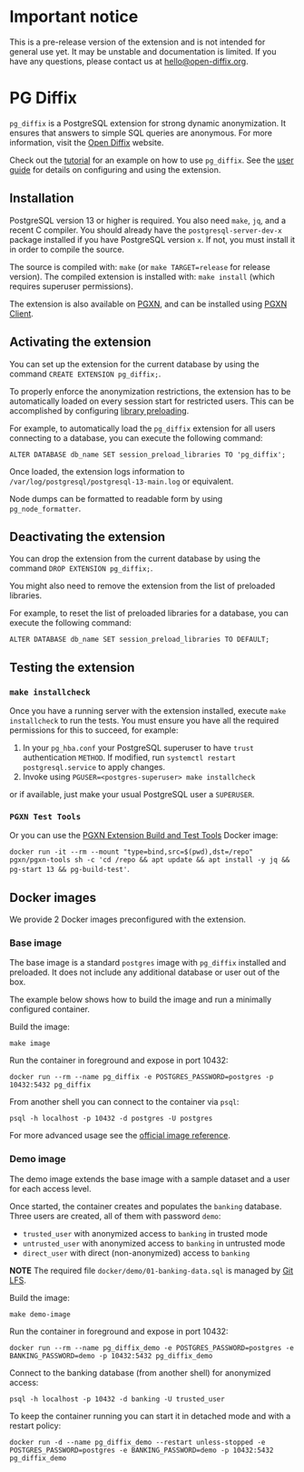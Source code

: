 # Important notice

This is a pre-release version of the extension and is not intended for general use yet.
It may be unstable and documentation is limited.
If you have any questions, please contact us at [hello@open-diffix.org](mailto:hello@open-diffix.org).

# PG Diffix

`pg_diffix` is a PostgreSQL extension for strong dynamic anonymization. It ensures that answers to simple SQL queries are anonymous. For more information, visit the [Open Diffix](https://www.open-diffix.org/) website.

Check out the [tutorial](docs/tutorial.md) for an example on how to use `pg_diffix`.
See the [user guide](docs/user_guide.md) for details on configuring and using the extension.

## Installation

PostgreSQL version 13 or higher is required. You also need `make`, `jq`, and a recent C compiler.
You should already have the `postgresql-server-dev-x` package installed if you have PostgreSQL version `x`.
If not, you must install it in order to compile the source.

The source is compiled with: `make` (or `make TARGET=release` for release version).
The compiled extension is installed with: `make install` (which requires superuser permissions).

The extension is also available on [PGXN](https://pgxn.org/dist/pg_diffix/), and can be installed using
[PGXN Client](https://pgxn.github.io/pgxnclient/).

## Activating the extension

You can set up the extension for the current database by using the command `CREATE EXTENSION pg_diffix;`.

To properly enforce the anonymization restrictions, the extension has to be automatically loaded on
every session start for restricted users. This can be accomplished by configuring
[library preloading](https://www.postgresql.org/docs/current/runtime-config-client.html#RUNTIME-CONFIG-CLIENT-PRELOAD).

For example, to automatically load the `pg_diffix` extension for all users connecting to a database,
you can execute the following command:

`ALTER DATABASE db_name SET session_preload_libraries TO 'pg_diffix';`

Once loaded, the extension logs information to `/var/log/postgresql/postgresql-13-main.log` or equivalent.

Node dumps can be formatted to readable form by using `pg_node_formatter`.

## Deactivating the extension

You can drop the extension from the current database by using the command `DROP EXTENSION pg_diffix;`.

You might also need to remove the extension from the list of preloaded libraries.

For example, to reset the list of preloaded libraries for a database, you can execute the following command:

`ALTER DATABASE db_name SET session_preload_libraries TO DEFAULT;`

## Testing the extension

### `make installcheck`

Once you have a running server with the extension installed, execute `make installcheck` to run the tests.
You must ensure you have all the required permissions for this to succeed, for example:

1. In your `pg_hba.conf` your PostgreSQL superuser to have `trust` authentication `METHOD`.
   If modified, run `systemctl restart postgresql.service` to apply changes.
2. Invoke using `PGUSER=<postgres-superuser> make installcheck`

or if available, just make your usual PostgreSQL user a `SUPERUSER`.

### `PGXN Test Tools`

Or you can use the [PGXN Extension Build and Test Tools](https://github.com/pgxn/docker-pgxn-tools) Docker image:

`docker run -it --rm --mount "type=bind,src=$(pwd),dst=/repo" pgxn/pgxn-tools sh -c 'cd /repo && apt update && apt install -y jq && pg-start 13 && pg-build-test'`.

## Docker images

We provide 2 Docker images preconfigured with the extension.

### Base image

The base image is a standard `postgres` image with `pg_diffix` installed and preloaded.
It does not include any additional database or user out of the box.

The example below shows how to build the image and run a minimally configured container.

Build the image:

`make image`

Run the container in foreground and expose in port 10432:

`docker run --rm --name pg_diffix -e POSTGRES_PASSWORD=postgres -p 10432:5432 pg_diffix`

From another shell you can connect to the container via `psql`:

`psql -h localhost -p 10432 -d postgres -U postgres`

For more advanced usage see the [official image reference](https://hub.docker.com/_/postgres).

### Demo image

The demo image extends the base image with a sample dataset and a user for each access level.

Once started, the container creates and populates the `banking` database.
Three users are created, all of them with password `demo`:
  - `trusted_user` with anonymized access to `banking` in trusted mode
  - `untrusted_user` with anonymized access to `banking` in untrusted mode
  - `direct_user` with direct (non-anonymized) access to `banking`

**NOTE** The required file `docker/demo/01-banking-data.sql` is managed by [Git LFS](https://git-lfs.github.com).

Build the image:

`make demo-image`

Run the container in foreground and expose in port 10432:

`docker run --rm --name pg_diffix_demo -e POSTGRES_PASSWORD=postgres -e BANKING_PASSWORD=demo -p 10432:5432 pg_diffix_demo`

Connect to the banking database (from another shell) for anonymized access:

`psql -h localhost -p 10432 -d banking -U trusted_user`

To keep the container running you can start it in detached mode and with a restart policy:

`docker run -d --name pg_diffix_demo --restart unless-stopped -e POSTGRES_PASSWORD=postgres -e BANKING_PASSWORD=demo -p 10432:5432 pg_diffix_demo`
